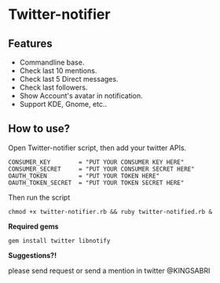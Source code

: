 Twitter-notifier
================


Features
---------
* Commandline base.
* Check last 10 mentions.
* Check last 5 Direct messages.
* Check last followers.
* Show Account's avatar in notification.
* Support KDE, Gnome, etc..


How to use?
--------------
Open Twitter-notifier script, then add your twitter APIs.

    CONSUMER_KEY        = "PUT YOUR CONSUMER KEY HERE"
    CONSUMER_SECRET     = "PUT YOUR CONSUMER SECRET HERE"
    OAUTH_TOKEN         = "PUT YOUR TOKEN HERE"
    OAUTH_TOKEN_SECRET  = "PUT YOUR TOKEN SECRET HERE"


Then run the script

    chmod +x twitter-notifier.rb && ruby twitter-notified.rb &



**Required gems**

    gem install twitter libnotify



**Suggestions?!**

please send request or send a mention in twitter @KINGSABRI

